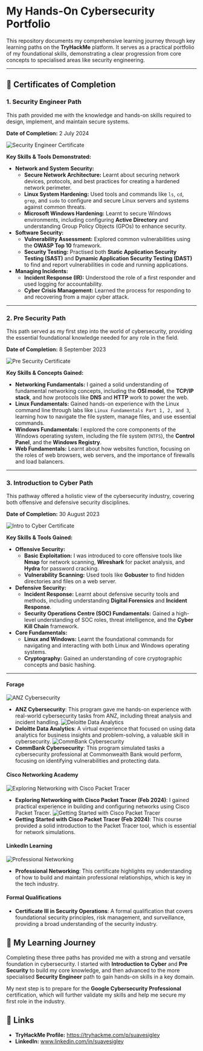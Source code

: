 # My Hands-On Cybersecurity Portfolio

This repository documents my comprehensive learning journey through key learning paths on the **TryHackMe** platform. It serves as a practical portfolio of my foundational skills, demonstrating a clear progression from core concepts to specialised areas like security engineering.

---

## 📜 Certificates of Completion

### 1. Security Engineer Path

This path provided me with the knowledge and hands-on skills required to design, implement, and maintain secure systems.

**Date of Completion:** 2 July 2024

![Security Engineer Certificate](images/1.png)

**Key Skills & Tools Demonstrated:**

* **Network and System Security:**
    * **Secure Network Architecture:** Learnt about securing network devices, protocols, and best practices for creating a hardened network perimeter.
    * **Linux System Hardening:** Used tools and commands like `ls`, `cd`, `grep`, and `sudo` to configure and secure Linux servers and systems against common threats.
    * **Microsoft Windows Hardening:** Learnt to secure Windows environments, including configuring **Active Directory** and understanding Group Policy Objects (GPOs) to enhance security.
* **Software Security:**
    * **Vulnerability Assessment:** Explored common vulnerabilities using the **OWASP Top 10** framework.
    * **Security Testing:** Practised both **Static Application Security Testing (SAST)** and **Dynamic Application Security Testing (DAST)** to find and report vulnerabilities in code and running applications.
* **Managing Incidents:**
    * **Incident Response (IR):** Understood the role of a first responder and used logging for accountability.
    * **Cyber Crisis Management:** Learned the process for responding to and recovering from a major cyber attack.

---

### 2. Pre Security Path

This path served as my first step into the world of cybersecurity, providing the essential foundational knowledge needed for any role in the field.

**Date of Completion:** 8 September 2023

![Pre Security Certificate](images/2.png)

**Key Skills & Concepts Gained:**

* **Networking Fundamentals:** I gained a solid understanding of fundamental networking concepts, including the **OSI model**, the **TCP/IP stack**, and how protocols like **DNS** and **HTTP** work to power the web.
* **Linux Fundamentals:** Gained hands-on experience with the Linux command line through labs like `Linux Fundamentals Part 1, 2, and 3`, learning how to navigate the file system, manage files, and use essential commands.
* **Windows Fundamentals:** I explored the core components of the Windows operating system, including the file system (`NTFS`), the **Control Panel**, and the **Windows Registry**.
* **Web Fundamentals:** Learnt about how websites function, focusing on the roles of web browsers, web servers, and the importance of firewalls and load balancers.

---

### 3. Introduction to Cyber Path

This pathway offered a holistic view of the cybersecurity industry, covering both offensive and defensive security disciplines.

**Date of Completion:** 30 August 2023

![Intro to Cyber Certificate](images/3.png)

**Key Skills & Tools Gained:**

* **Offensive Security:**
    * **Basic Exploitation:** I was introduced to core offensive tools like **Nmap** for network scanning, **Wireshark** for packet analysis, and **Hydra** for password cracking.
    * **Vulnerability Scanning:** Used tools like **Gobuster** to find hidden directories and files on a web server.
* **Defensive Security:**
    * **Incident Response:** Learnt about defensive security tools and methods, including understanding **Digital Forensics** and **Incident Response**.
    * **Security Operations Centre (SOC) Fundamentals:** Gained a high-level understanding of SOC roles, threat intelligence, and the **Cyber Kill Chain** framework.
* **Core Fundamentals:**
    * **Linux and Windows:** Learnt the foundational commands for navigating and interacting with both Linux and Windows operating systems.
    * **Cryptography:** Gained an understanding of core cryptographic concepts and basic hashing.

---
#### **Forage**
![ANZ Cybersecurity](images/anz.png)
* **ANZ Cybersecurity**: This program gave me hands-on experience with real-world cybersecurity tasks from ANZ, including threat analysis and incident handling.
![Deloitte Data Analytics](images/deloitte.png)
* **Deloitte Data Analytics**: A virtual experience that focused on using data analytics for business insights and problem-solving, a valuable skill in cybersecurity.
![CommBank Cybersecurity](images/cwb.png)
* **CommBank Cybersecurity**: This program simulated tasks a cybersecurity professional at Commonwealth Bank would perform, focusing on identifying vulnerabilities and protecting data.

#### **Cisco Networking Academy**
![Exploring Networking with Cisco Packet Tracer](images/cpt1.png)
* **Exploring Networking with Cisco Packet Tracer (Feb 2024)**: I gained practical experience in building and configuring networks using Cisco Packet Tracer.
![Getting Started with Cisco Packet Tracer](images/cpt2.png)
* **Getting Started with Cisco Packet Tracer (Feb 2024)**: This course provided a solid introduction to the Packet Tracer tool, which is essential for network simulations.

#### **LinkedIn Learning**
![Professional Networking](images/linkedin1.png)
* **Professional Networking**: This certificate highlights my understanding of how to build and maintain professional relationships, which is key in the tech industry.

#### **Formal Qualifications**

* **Certificate III in Security Operations**: A formal qualification that covers foundational security principles, risk management, and surveillance, providing a broad understanding of the security industry.
## 🚀 My Learning Journey

Completing these three paths has provided me with a strong and versatile foundation in cybersecurity. I started with **Introduction to Cyber** and **Pre Security** to build my core knowledge, and then advanced to the more specialised **Security Engineer** path to gain hands-on skills in a key domain.

My next step is to prepare for the **Google Cybersecurity Professional** certification, which will further validate my skills and help me secure my first role in the industry.

## 🔗 Links

* **TryHackMe Profile:** https://tryhackme.com/p/suavesigley
* **LinkedIn:** www.linkedin.com/in/suavesigley
